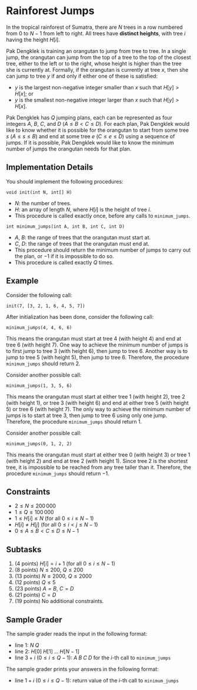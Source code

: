 # Rainforest Jumps

In the tropical rainforest of Sumatra, there are $N$ trees in a row numbered from $0$ to $N - 1$ from left to right.
All trees have **distinct heights**, with tree $i$ having the height $H[i]$.

Pak Dengklek is training an orangutan to jump from tree to tree.
In a single jump, the orangutan can jump from the top of a tree to the top of the closest tree, either to the left or to the right, whose height is higher than the tree she is currently at.
Formally, if the orangutan is currently at tree $x$, then she can jump to tree $y$ if and only if either one of these is satisfied:

- $y$ is the largest non-negative integer smaller than $x$ such that $H[y] > H[x]$; or
- $y$ is the smallest non-negative integer larger than $x$ such that $H[y] > H[x]$.

Pak Dengklek has $Q$ jumping plans, each can be represented as four integers $A$, $B$, $C$, and $D$ ($A \le B < C \le D$).
For each plan, Pak Dengklek would like to know whether it is possible for the orangutan to start from some tree $s$ ($A \le s \le B$) and end at some tree $e$ ($C \le e \le D$) using a sequence of jumps.
If it is possible, Pak Dengklek would like to know the minimum number of jumps the orangutan needs for that plan.

## Implementation Details

You should implement the following procedures:

```
void init(int N, int[] H)
```

* $N$: the number of trees.
* $H$: an array of length $N$, where $H[i]$ is the height of tree $i$.
* This procedure is called exactly once, before any calls to `minimum_jumps`.

```
int minimum_jumps(int A, int B, int C, int D)
```

* $A$, $B$: the range of trees that the orangutan must start at.
* $C$, $D$: the range of trees that the orangutan must end at.
* This procedure should return the minimum number of jumps to carry out the plan, or $-1$ if it is impossible to do so.
* This procedure is called exactly $Q$ times.

## Example

Consider the following call:

```
init(7, [3, 2, 1, 6, 4, 5, 7])
```

After initialization has been done, consider the following call:

```
minimum_jumps(4, 4, 6, 6)
```

This means the orangutan must start at tree $4$ (with height $4$) and end at tree $6$ (with height $7$).
One way to achieve the minimum number of jumps is to first jump to tree $3$ (with height $6$), then jump to tree $6$.
Another way is to jump to tree $5$ (with height $5$), then jump to tree $6$.
Therefore, the procedure `minimum_jumps` should return $2$.

Consider another possible call:

```
minimum_jumps(1, 3, 5, 6)
```

This means the orangutan must start at either tree $1$ (with height $2$), tree $2$ (with height $1$), or tree $3$ (with height $6$) and end at either tree $5$ (with height $5$) or tree $6$ (with height $7$).
The only way to achieve the minimum number of jumps is to start at tree $3$, then jump to tree $6$ using only one jump.
Therefore, the procedure `minimum_jumps` should return $1$.

Consider another possible call:

```
minimum_jumps(0, 1, 2, 2)
```

This means the orangutan must start at either tree $0$ (with height $3$) or tree $1$ (with height $2$) and end at tree $2$ (with height $1$).
Since tree $2$ is the shortest tree, it is impossible to be reached from any tree taller than it.
Therefore, the procedure `minimum_jumps` should return $-1$.

## Constraints

* $2 \le N \le 200\,000$
* $1 \le Q \le 100\,000$
* $1 \le H[i] \le N$ (for all $0 \le i \le N - 1$)
* $H[i] \neq H[j]$ (for all $0 \le i < j \le N - 1$)
* $0 \le A \le B < C \le D \le N - 1$

## Subtasks

1. (4 points) $H[i] = i + 1$ (for all $0 \le i \le N - 1$)
1. (8 points) $N \le 200$, $Q \le 200$
1. (13 points) $N \le 2000$, $Q \le 2000$
1. (12 points) $Q \le 5$
1. (23 points) $A = B$, $C = D$
1. (21 points) $C = D$
1. (19 points) No additional constraints.

## Sample Grader

The sample grader reads the input in the following format:

* line $1$: $N \; Q$
* line $2$: $H[0] \; H[1] \; \ldots \; H[N - 1]$
* line $3 + i$ ($0 \le i \le Q - 1$): $A \; B \; C \; D$ for the $i$-th call to `minimum_jumps`

The sample grader prints your answers in the following format:

* line $1 + i$ ($0 \le i \le Q - 1$): return value of the $i$-th call to `minimum_jumps`
